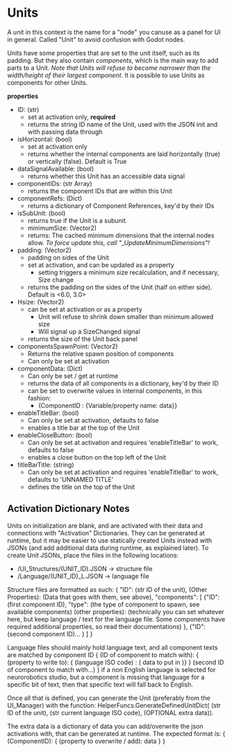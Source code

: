 


# Units
A unit in this context is the name for a "node" you canuse as a panel for UI in general. Called "Unit" to avoid confusion with Godot nodes.

Units have some properties that are set to the unit itself, such as its padding. But they also contain *components*, which is the main way to add parts to a Unit. *Note that Units will refuse to become narrower than the width/height of their largest component*. It is possible to use Units as components for other Units.

**properties**

 - ID: (str)
	 - set at activation only, **required**
	 - returns the string ID name of the Unit, used with the JSON init and with passing data through
 - isHorizontal: (bool)
	 - set at activation only
	 - returns whether the internal components are laid horizontally (true) or vertically (false). Default is True
 - dataSignalAvailable: (bool)
	 - returns whether this Unit has an accessible data signal
 - componentIDs: (str Array)
	 - returns the component IDs that are within this Unit
 - componentRefs: (Dict)
	 - returns a dictionary of Component References, key'd by their IDs
 - isSubUnit: (bool)
	 - returns true if the Unit is a subunit.
	 -	minimumSize: (Vector2)
	 -	returns: The cached minimum dimensions that the internal nodes allow. *To force update this, call "_UpdateMinimumDimensions"!*
 - padding: (Vector2) 
	 - padding on sides of the Unit
	 - set at activation, and can be updated as a property
		 - setting triggers a minimum size recalculation, and if necessary, Size change
	 - returns the padding on the sides of the Unit (half on either side). Default is <6.0, 3.0>
 - Hsize: (Vector2)
	 - can be set at activation or as a property
		 - Unit will refuse to shrink down smaller than minimum allowed size
		 - Will signal up a SizeChanged signal
	 - returns the size of the Unit back panel
 - componentsSpawnPoint: (Vector2)
	 - Returns the relative spawn position of components
	 - Can only be set at activation
- componentData: (Dict)
	- Can only be set / get at runtime
	- returns the data of all components in a dictionary, key'd by their ID
	- can be set to overwrite values in internal components, in this fashion:
		- {ComponentID : {Variable/property name: data}}
- enableTitleBar: (bool)
	- Can only be set at activation, defaults to false
	- enables a title bar at the top of the Unit
- enableCloseButton: (bool)
	- Can only be set at activation and requires 'enableTitleBar' to work, defaults to false
	- enables a close button on the top left of the Unit
- titleBarTitle: (string)
	- Can only be set at activation and requires 'enableTitleBar' to work, defaults to 'UNNAMED TITLE'
	- defines the title on the top of the Unit


## Activation Dictionary Notes
Units on initialization are blank, and are activated with their data and connections with "Activation" Dictionaries. They can be generated at runtime, but it may be easier to use statically created Units instead with JSONs (and add additional data during runtime, as explained later).
To create Unit JSONs, place the files in the following locations:
 - /UI_Structures/(UNIT_ID).JSON -> structure file
 - /Language/(UNIT_ID)_L.JSON ->  language file

Structure files are formatted as such:
{
	"ID": (str ID of the unit),
	(Other Properties): (Data that goes with them, see above),
	"components": [
		{"ID": (first component ID),
		 "type": (the type of component to spawn, see available components)
		 (other properties): (technically you can set whatever here, but keep language / text for the language file. Some components have required additional properties, so read their documentations)
		 },
		 {"ID": (second component ID)... } 
	]
}

Language files should mainly hold language text, and all component texts are matched by component ID
{
	(ID of component to match with): {
		(property to write to): { (language ISO code) : ( data to put in )}
	}
	(second ID of component to match with...)
}
if a non English language is selected for neurorobotics studio, but a component is missing that language for a specific bit of text, then that specific text will fall back to English.

Once all that is defined, you can generate the Unit (preferably from the UI_Manager) with the function:
HelperFuncs.GenerateDefinedUnitDict( (str ID of the unit), (str current language ISO code), (OPTIONAL extra data)).

The extra data is a dictionary of data you can add/overwrite the json activations with, that can be generated at runtime. The expected format is:
{
	(ComponentID): {
		(property to overwrite / add): data
	}
}